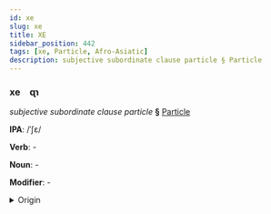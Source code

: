 ```yaml
---
id: xe
slug: xe
title: XE
sidebar_position: 442
tags: [xe, Particle, Afro-Asiatic]
description: subjective subordinate clause particle § Particle
---
```


### xe&emsp;<span kind="abugida">ɋɿ</span>

*subjective subordinate clause particle* **§** [Particle](../../tags/Particle)

**IPA**: /ˈʃɛ/

**Verb**: -

**Noun**: -

**Modifier**: -

<details>
    <summary>Origin</summary>
    Hebrew שֶׁ־ she- [ʃɛː]<br/>
    <em>Afro-Asiatic Language Family</em>
</details>